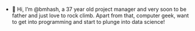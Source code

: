 - 👋 Hi, I’m @bmhash, a 37 year old project manager and very soon to be father and just love to rock climb.
Apart from that, computer geek, want to get into programming and start to plunge into data science!
